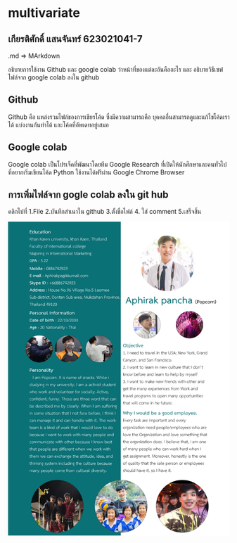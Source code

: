 # multivariate

## เกียรติศักดิ์ แสนจันทร์ 623021041-7

.md => MArkdown

อธิบายการใช้งาน Github และ google colab ว่าหน้าที่ของแต่ละอันคืออะไร และ อธิบายวิธีเซฟไฟล์จาก google colab ลงใน github

## Github 
Github คือ แหล่งรวมไฟล์ของการเขียรโค้ด ซึ่งมีความสามารถคือ บุคคลอื่นสามารถดูและแก้ไขโค้ดเราได้ แบ่งงานกันทำได้ และโค้ดที่อัพเดทอยู่เสมอ

## Google colab
Google colab เป็นโปรเจ็คที่พัฒนาโดยทีม Google Research ที่เปิดให้นักศึกษาและคนทั่วไปที่อยากเริ่มเขียนโค้ด Python ใช้งานได้ฟรีผ่าน Google Chrome Browser

## การเพิ่มไฟล์จาก gogle colab ลงใน git hub
คลิกไปที่ 1.File 2.บันทึกสำเนาใน github 3.ตั้งชื่อไฟล์ 4. ใส่ comment 5.เสร็จสิ้น

 ![แบบ2](แบบ2.jpg)
